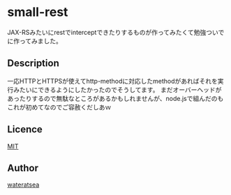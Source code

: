 # small-rest
JAX-RSみたいにrestでinterceptできたりするものが作ってみたくて勉強ついでに作ってみました。

## Description
一応HTTPとHTTPSが使えてhttp-methodに対応したmethodがあればそれを実行みたいにできるようにしたかったのでそうしてます。
まだオーバーヘッドがあったりするので無駄なところがあるかもしれませんが、node.jsで組んだのもこれが初めてなのでご容赦くだしあｗ

## Licence

[MIT](https://github.com/tcnksm/tool/blob/master/LICENCE)

## Author

[wateratsea](https://github.com/wateratsea)
